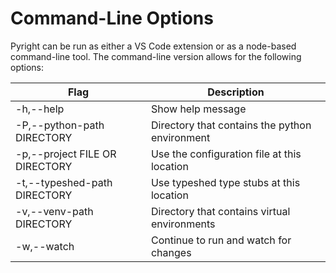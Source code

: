 # Command-Line Options

Pyright can be run as either a VS Code extension or as a node-based command-line tool. The command-line version allows for the following options:

| Flag                               | Description                                          |
| ---------------------------------- | ---------------------------------------------------- |
| -h,--help                          | Show help message                                    |
| -P,--python-path DIRECTORY         | Directory that contains the python environment       |
| -p,--project FILE OR DIRECTORY     | Use the configuration file at this location          |
| -t,--typeshed-path DIRECTORY       | Use typeshed type stubs at this location             |
| -v,--venv-path DIRECTORY           | Directory that contains virtual environments         |
| -w,--watch                         | Continue to run and watch for changes                |


